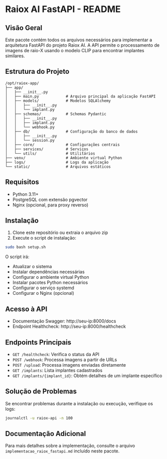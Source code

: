 # Raiox AI FastAPI - README

## Visão Geral

Este pacote contém todos os arquivos necessários para implementar a arquitetura FastAPI do projeto Raiox AI. A API permite o processamento de imagens de raio-X usando o modelo CLIP para encontrar implantes similares.

## Estrutura do Projeto

```
/opt/raiox-app/
├── app/
│   ├── __init__.py
│   ├── main.py            # Arquivo principal da aplicação FastAPI
│   ├── models/            # Modelos SQLAlchemy
│   │   ├── __init__.py
│   │   └── implant.py
│   ├── schemas/           # Schemas Pydantic
│   │   ├── __init__.py
│   │   ├── implant.py
│   │   └── webhook.py
│   ├── db/                # Configuração do banco de dados
│   │   ├── __init__.py
│   │   └── session.py
│   ├── core/              # Configurações centrais
│   ├── services/          # Serviços
│   └── utils/             # Utilitários
├── venv/                  # Ambiente virtual Python
├── logs/                  # Logs da aplicação
└── static/                # Arquivos estáticos
```

## Requisitos

- Python 3.11+
- PostgreSQL com extensão pgvector
- Nginx (opcional, para proxy reverso)

## Instalação

1. Clone este repositório ou extraia o arquivo zip
2. Execute o script de instalação:

```bash
sudo bash setup.sh
```

O script irá:
- Atualizar o sistema
- Instalar dependências necessárias
- Configurar o ambiente virtual Python
- Instalar pacotes Python necessários
- Configurar o serviço systemd
- Configurar o Nginx (opcional)

## Acesso à API

- Documentação Swagger: http://seu-ip:8000/docs
- Endpoint Healthcheck: http://seu-ip:8000/healthcheck

## Endpoints Principais

- `GET /healthcheck`: Verifica o status da API
- `POST /webhook`: Processa imagens a partir de URLs
- `POST /upload`: Processa imagens enviadas diretamente
- `GET /implants`: Lista implantes cadastrados
- `GET /implants/{implant_id}`: Obtém detalhes de um implante específico

## Solução de Problemas

Se encontrar problemas durante a instalação ou execução, verifique os logs:

```bash
journalctl -u raiox-api -n 100
```

## Documentação Adicional

Para mais detalhes sobre a implementação, consulte o arquivo `implementacao_raiox_fastapi.md` incluído neste pacote.
